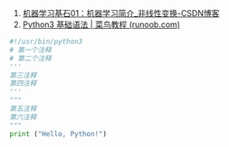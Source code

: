 1. [机器学习基石01：机器学习简介_非线性变换-CSDN博客](https://blog.csdn.net/weixin_39653948/article/details/104688667)
2. [Python3 基础语法 | 菜鸟教程 (runoob.com)](https://www.runoob.com/python3/python3-basic-syntax.html)
``` python 
#!/usr/bin/python3
# 第一个注释
# 第二个注释
'''
第三注释
第四注释
'''
"""
第五注释
第六注释
"""
print ("Hello, Python!")
```
